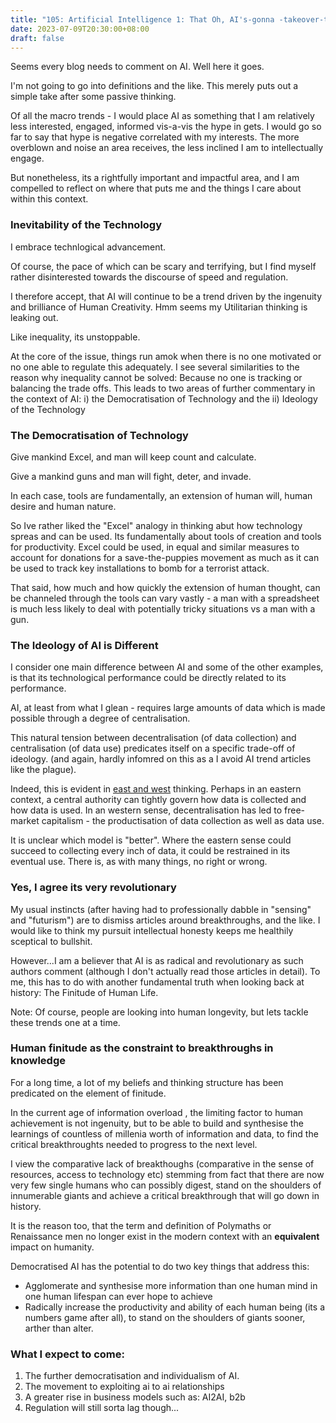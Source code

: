 ```yaml
---
title: "105: Artificial Intelligence 1: That Oh, AI's-gonna -takeover-the-world post"
date: 2023-07-09T20:30:00+08:00
draft: false
---
```


Seems every blog needs to comment on AI. Well here it goes.

I'm not going to go into definitions and the like. This merely puts out a simple take after some passive thinking. 

Of all the macro trends - I would place AI as something that I am relatively less interested, engaged, informed vis-a-vis the hype in gets. I would go so far to say that hype is negative correlated with my interests. The more overblown and noise an area receives, the less inclined I am to intellectually engage.

But nonetheless, its a rightfully important and impactful area, and I am compelled to reflect on where that puts me and the things I care about within this context.

### Inevitability of the Technology
I embrace technlogical advancement. 

Of course, the pace of which can be scary and terrifying, but I find myself rather disinterested towards the discourse of speed and regulation.

I therefore accept, that AI will continue to be a trend driven by the ingenuity and brilliance of Human Creativity. Hmm seems my Utilitarian thinking is leaking out. 

Like inequality, its unstoppable. 

At the core of the issue, things run amok when there is no one motivated or no one able to regulate this adequately. I see several similarities to the reason why inequality cannot be solved: Because no one is tracking or balancing the trade offs. 
This leads to two areas of further commentary in the context of AI: i) the Democratisation of Technology and the ii) Ideology of the Technology

### The Democratisation of Technology

Give mankind Excel, and man will keep count and calculate.

Give a mankind guns and man will fight, deter, and invade.

In each case, tools are fundamentally, an extension of human will, human desire and human nature. 

So Ive rather liked the "Excel" analogy in thinking abut how technology spreas and can be used. Its fundamentally about tools of creation and tools for productivity. Excel could be used, in equal and similar measures to account for donations for a save-the-puppies movement as much as it can be used to track key installations to bomb for a terrorist attack.

That said, how much and how quickly the extension of human thought, can be channeled through the tools can vary vastly - a man with a spreadsheet is much less likely to deal with potentially tricky situations vs a man with a gun.

### The Ideology of AI is Different

I consider one main difference between AI and some of the other examples, is that its technological performance could be directly related to its performance. 

AI, at least from what I glean - requires large amounts of data which is made possible through a degree of centralisation.

This natural tension between decentralisation (of data collection) and centralisation (of data use) predicates itself on a specific trade-off of ideology.  (and again, hardly infomred on this as a I avoid AI trend articles like the plague).

Indeed, this is evident in [east and west](https://www.makwaijun.com/blog/post93/) thinking. Perhaps in an eastern context, a central authority can tightly govern how data is collected and how data is used. In an western sense, decentralisation has led to free-market capitalism - the productisation of data collection as well as data use.

It is unclear which model is "better". Where the eastern sense could succeed to collecting every inch of data, it could be restrained in its eventual use. There is, as with many things, no right or wrong.

### Yes, I agree its very revolutionary

My usual instincts (after having had to professionally dabble in "sensing" and "futurism") are to dismiss articles around breakthroughs, and the like. I would like to think my pursuit intellectual honesty keeps me healthily sceptical to bullshit.

However...I am a believer that AI is as radical and revolutionary as such authors comment (although I don't actually read those articles in detail). To me, this has to do with another fundamental truth when looking back at history: The Finitude of Human Life.

Note: Of course, people are looking into human longevity, but lets tackle these trends one at a time.

### Human finitude as the constraint to breakthroughs in knowledge 

For a long time, a lot of my beliefs and thinking structure has been predicated on the element of finitude. 

In the current age of information overload , the limiting factor to human achievement is not ingenuity, but to be able to build and synthesise the learnings of countless of millenia worth of information and data, to find the critical breakthroughts needed to progress to the next level.

I view the comparative lack of breakthoughs (comparative in the sense of resources, access to technology etc) stemming from fact that there are now very few single humans who can possibly digest, stand on the shoulders of innumerable giants and achieve a critical breakthrough that will go down in history.

It is the reason too, that the term and definition of Polymaths or Renaissance men no longer exist in the modern context with an __equivalent__ impact on humanity.

Democratised AI has the potential to do two key things that address this:

* Agglomerate and synthesise more information than one human mind in one human lifespan can ever hope to achieve
* Radically increase the productivity and ability of each human being  (its a numbers game after all), to stand on the shoulders of giants sooner, arther than alter. 

### What I expect to come:

1. The further democratisation and individualism of AI.
2. The movement to exploiting ai to ai relationships 
3. A greater rise in business models such as: AI2AI,  b2b 
4. Regulation will still sorta lag though...
